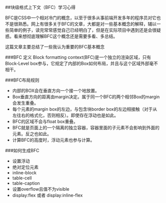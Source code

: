 ##块级格式上下文（BFC）学习心得

BFC是CSS中一个相对冷门的概念，以至于很多从事前端开发多年的程序员对它也不是很熟悉。网上有很多关于BFC的文章，大都是对一些基本概念的解释，辅以一些简单的例子，读完常常感觉自己已经明白了，但是在实际项目中遇到还是会很疑惑。看来想彻底理解BFC这个概念还是需要多看、多总结。

这篇文章主要总结了一些我认为重要的BFC基本概念

###BFC 定义
Block formatting context(BFC)是一个独立的渲染区域，只有Block-Level box参与，它规定了内部的Box如何布局，并且与这个区域外部毫不相干。

###BFC布局规则
* 内部的BOX会在垂直方向一个接一个地放置。
* Box垂直方向的距离由margin决定。属于同一个BFC的两个相邻Box的margin会发生重叠。
* 每个元素的margin box的左边，与包含块border box的左边相接触（对于从左往右的格式化，否则相反）。即使存在浮动也是如此。
* BFC的区域不会与float box重叠。
* BFC就是页面上的一个隔离的独立容器，容器里面的子元素不会影响到外面的元素。反之也如此。
* 计算BFC的高度时，浮动元素也参与计算。

###如何生成BFC
* 设置浮动
* 绝对定位元素
* inline-block
* table-cell
* table-caption
* 设置overflow且值不为visible
* display:flex 或者 display:inline-flex